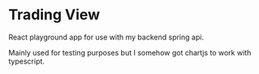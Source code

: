 # Trading View
React playground app for use with my backend spring api. 

Mainly used for testing purposes but I somehow got chartjs to work with typescript.
